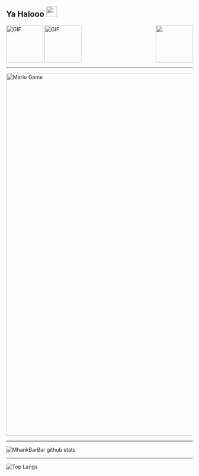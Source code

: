 ## Ya Halooo <img src="https://github.com/TheDudeThatCode/TheDudeThatCode/blob/master/Assets/Hi.gif" width="29px">

<img src="https://avatars3.githubusercontent.com/u/55822959?s=400&u=4b2368bf7bee0de2b74e972095f38ec4c369247e&v=4" width="100" height="100" align="right">
<img align="left" alt="GIF" height="100px" src="https://i.giphy.com/media/LMt9638dO8dftAjtco/200.webp"><img alt="GIF" height="100px" src="https://media1.giphy.com/media/xUPGcB7dYAIBjMG2CQ/giphy.gif"/>

___

<img src="https://github.com/TheDudeThatCode/TheDudeThatCode/blob/master/Assets/Mario_Gameplay.gif" alt="Mario Game" width="980">

___


![MhankBarBar github stats](https://github-readme-stats.vercel.app/api?username=mhankbarbar&show_icons=true&theme=dark)

___

![Top Langs](https://github-readme-stats.vercel.app/api/top-langs/?username=mhankbarbar&theme=dark&hide=css,html)
